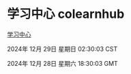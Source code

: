 # 学习中心 colearnhub
[学习中心](http://219.139.197.183:56308/colearnhub/)

2024年 12月 29日 星期日 02:30:03 CST

2024年 12月 28日 星期六 18:30:03 GMT

